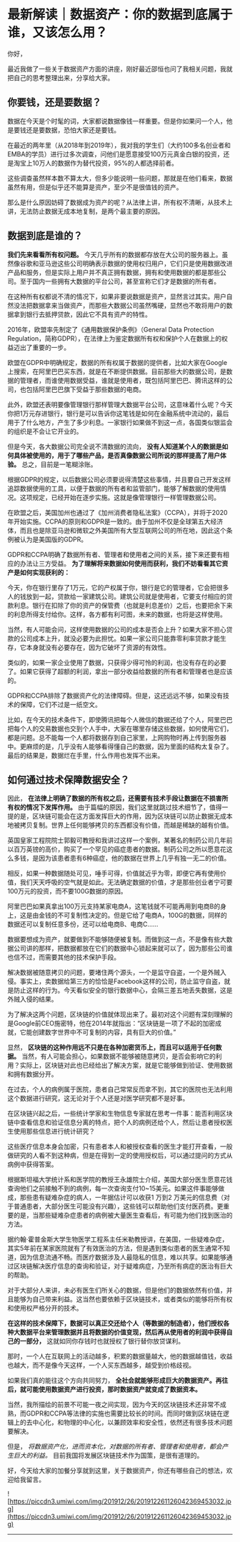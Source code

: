 # 最新解读｜数据资产：你的数据到底属于谁，又该怎么用？

你好，

最近我做了一些关于数据资产方面的讲座，刚好最近邵恒也问了我相关问题，我就把自己的思考整理出来，分享给大家。

## 你要钱，还是要数据？

数据在今天是个时髦的词，大家都说数据像钱一样重要。但是你如果问一个人，他是要钱还是要数据，恐怕大家还是要钱。

在最近的两年里（从2018年到2019年），我对我的学生们（大约100多名创业者和EMBA的学员）进行过多次调查，问他们是愿意接受100万元真金白银的投资，还是淘宝上10万人的数据作为替代投资，95%的人都选择前者。

这些调查虽然样本数不算太大，但多少能说明一些问题，那就是在他们看来，数据虽然有用，但是似乎还不能算是资产，至少不是很值钱的资产。

那么是什么原因妨碍了数据成为资产的呢？从法律上讲，所有权不清晰，从技术上讲，无法防止数据无成本地复制，是两个最主要的原因。

## 数据到底是谁的？

 **我们先来看看所有权问题。** 今天几乎所有的数据都存放在大公司的服务器上。虽然像谷歌和亚马逊这些公司明确表示数据的使用权归用户，它们只是使用数据改进产品和服务，但是实际上用户并不真正拥有数据，拥有和使用数据的都是那些公司。至于国内一些拥有大数据的平台公司，甚至宣称它们才是数据的所有者。

在这种所有权都说不清的情况下，如果非要说数据是资产，显然言过其实。用户自然没法把数据拿来当做资产，而那些大数据公司虽然嘴硬，显然也不敢将用户的数据拿到银行去抵押贷款，因此它不具有资产的特性。

2016年，欧盟率先制定了《通用数据保护条例》（General Data Protection Regulation，简称GDPR），在法律上为鉴定数据所有权和保护个人在数据上的权益迈出了重要的一步。

欧盟在GDPR中明确规定，数据的所有权属于数据的提供者，比如大家在Google上搜索，在阿里巴巴买东西，就是在不断提供数据。目前那些大的数据公司，是数据的管理者，而谁使用数据受益，谁就是使用者，既包括阿里巴巴、腾讯这样的公司，也包括阿里巴巴旗下受益于那些数据的电商。

此外，欧盟还表明要像管理银行那样管理大数据平台公司，这意味着什么呢？今天你把1万元存进银行，银行是可以告诉你这笔钱是如何在金融系统中流动的，最后用于了什么地方，产生了多少利息。一家银行如果做不到这一点，各国类似银监会的组织是不会让它开业的。

但是今天，各大数据公司完全说不清数据的流向， **没有人知道某个人的数据是如何具体被使用的，用于了哪些产品，是否真像数据公司所说的那样提高了用户体验。** 总之，目前是一笔糊涂账。

根据GDPR的规定，以后数据公司必须要说得清楚这些事情，并且要自己开发这样追踪数据使用的工具，以便于数据的所有者和监管部门，能够了解数据的使用情况。这项规定，已经开始在逐步实施。这就是像管理银行一样管理数据公司。

在欧盟之后，美国加州也通过了《加州消费者隐私法案》（CCPA），并将于2020年开始实施。CCPA的原则和GDPR是一致的。由于加州不仅是全球第五大经济体，而且也是除亚马逊和微软之外美国所有大型互联网公司的所在地，因此这个条例被认为是美国版的GDPR。

GDPR和CCPA明确了数据所有者、管理者和使用者之间的关系，接下来还要有相应的办法让三方受益。 **为了理解将来数据如何使用而获利，我们不妨看看其它资产是如何实现获利的：**

今天，你在银行里存了1万元，它的产权属于你，银行是它的管理者，它会把很多人的钱放到一起，贷款给一家建筑公司。建筑公司就是使用者，它要支付相应的贷款利息。银行在扣除了你的资产的保管费（也就是利息差价）之后，也要把余下来的利息所得支付给你。这样，各方都有利可图，未来的数据，也将是这样使用。

当然，有人可能会问，这样使用数据的公司的成本是否会上升？如果大家不担心贷款的公司成本上升，就没必要为此担忧。如果一家公司只能靠零利率贷款才能生存，它本身就没有必要存在，因为它破坏了资源的有效性。

类似的，如果一家企业使用了数据，只获得少得可怜的利润，也没有存在的必要了。如果它获得了超额的利润，拿出一部分收益给数据的所有者和管理者也是应该的。

GDPR和CCPA排除了数据资产化的法律障碍。但是，这还远远不够，如果没有技术的保障，它们不过是一纸空文。

比如，在今天的技术条件下，即使腾讯把每个人微信的数据还给了个人，阿里巴巴把每个人的交易数据也交到个人手中，大家在哪里存储这些数据，如何使用它们，都是问题。总不能每一个人都将数据存到自己家里，上网购物时再上传到服务器中。更麻烦的是，几乎没有人能够看得懂自己的数据，因为里面的结构太复杂了。最后的结果是，数据烂在手里，什么作用也发挥不出来。

## 如何通过技术保障数据安全？

因此， **在法律上明确了数据的所有权之后，还需要有技术手段让数据在不损害所有权的情况下发挥作用。** 由于篇幅的原因，我们这里就跳过技术细节了，值得一提的是，区块链可能会在这方面发挥巨大的作用，因为区块链可以防止数据无成本地被拷贝复制。世界上任何能够拷贝的东西都没有价值，而越是稀缺的越有价值。

英国皇家工程院院士郭毅可教授和我讲过这样一个案例，某著名的制药公司几年前以百万英镑的高价，购买了一个罕见的癌症患者的数据。制药公司之所以愿意花这么多钱，是因为该患者患有6种癌症，他的数据在世界上几乎有独一无二的价值。

相反，如果一种数据随处可见，唾手可得，价值就近乎为零，即便它再有使用价值，我们天天呼吸的空气就是如此。无法确定数据的价值，才是那些创业者宁可要100万元的投资，而不要100G数据的原因。

阿里巴巴如果真拿出100万元支持某家电商A，这笔钱就不可能再用到电商B的身上，这是由金钱的不可复制性决定的。但是它给了电商A，100G的数据，同样的数据还可以复制任意多份，还可以给电商B、电商C……

数据要想成为资产，就要做到不能够随便被复制。而做到这一点，不是像有些大数据公司讲的那样，把数据都放在它们的数据中心锁起来就可以了，因为那些公司谁也信不过，而需要其他的技术保护手段。

解决数据被随意拷贝的问题，要堵住两个源头，一个是监守自盗，一个是外贼入侵。事实上，卖数据给第三方的恰恰是Facebook这样的公司，防止监守自盗，就是防止这样的行为。今天看似安全的银行数据中心，会隔三差五地丢失数据，这是外贼入侵的结果。

为了解决这两个问题，区块链的价值就体现出来了。最初对这个问题有深刻理解的是Google前CEO施密特，他在2014年就指出：“区块链是一项了不起的加密成就，它能创建数字世界中不可复制的内容，具有巨大的价值。”

显然， **区块链的这种作用远不只是在各种加密货币上，而且可以适用于任何数据。** 当然，有人可能会担心，如果数据不能够被随意拷贝，是否会影响它的利用？实际上，区块链对此也已经给出了解决方案，就是它能够做到验证、使用数据和拥有数据分开。

在过去，个人的病例属于医院，患者自己常常反而拿不到，其它的医院也无法利用这个数据进行研究，这无论对于个人还是对医学研究都不是好事。

在区块链兴起之后，一些统计学家和生物信息专家就在思考一件事：能否利用区块链中查看信息和验证信息分离的特点，把个人的病例还给个人，然后让患者授权医生使用那些信息进行统计研究？

这些医疗信息本身会加密，只有患者本人和被授权查看的医生才能打开查看，一般做研究的人看不到这种病，但是在得到一定的使用授权后，可以通过提问的方式从病例中获得答案。

根据斯坦福大学统计系和医学院的教授王永雄院士介绍，美国大部分医生愿意花钱查询他们之前接触不到的病例，每一次查询支付10~15美元。如果这件事能够做成，那些患有疑难杂症的病人，一年据估计可以收获1 万到2 万美元的信息费（对于普通患者，大部分医生可能没有兴趣），这些钱可以帮助他们支付医药费。更重要的是，当那些疑难杂症患者的病例被大量医生查看后，有可能为他们找到医治的方法。

据约翰·霍普金斯大学生物医学工程系主任米勒教授讲，在美国，一些疑难杂症，其实5年前在某家医院就有了有效医治的方法，但是遇到类似患者的医生通常不知道，因为信息流通不畅。而医疗数据涉及人最隐私的信息，难以共享。如果能够通过区块链解决医疗信息的查询和验证，对于疑难病症，乃至所有病症的医治有巨大的帮助。

对于大部分人来讲，未必有医生们所关心的数据，但是他们的数据依然有价值，并且能够为自己带来利益。这当然也要依赖于区块链技术，或者类似的能够将所有权和使用权严格分开的技术。

 **在这样的技术保障下，数据可以真正交还给个人（等数据的制造者），他们授权各种大数据平台来管理数据并且将数据的价值变现，然后再从使用者的利润中获得自己的一部分，** 这就如同你存钱时也就授权了银行替你放贷谋利。

那时，一个人在互联网上的活动越多，积累的数据量越大，他的数据越值钱，收益也越大，而不是像今天这样，一个人买东西越多，越受到价格歧视。

如果我们真的能往这个方向共同努力， **全社会就能够形成巨大的数据资产。再往后，就可能使用数据资产进行投资，那时数据资产就变成了数据资本。**

当然，我所描绘的前景不可能一夜之间实现，因为今天的区块链技术还非常不成熟，而GDPR和CCPA等法律的实施也需要比较长的时间。而同时做到区块链在逻辑上的去中心化，和物理的中心化，以兼顾效率和安全性，依然还有很多技术问题要解决。

但是， *将数据资产化，进而资本化，对数据的所有者、管理者和使用者，都会产生巨大的利益。* 目前我国将发展区块链技术作为国策，是很有道理的。

好，今天给大家的加餐分享就到这里，关于数据资产，你还有哪些自己的想法，欢迎给我留言。

![https://piccdn3.umiwi.com/img/201912/26/201912261126042369453032.jpg](https://piccdn3.umiwi.com/img/201912/26/201912261126042369453032.jpg)

---
